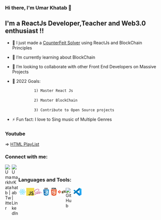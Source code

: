 ### Hi there, I'm Umar Khatab  👋 


## I'm a ReactJs Developer,Teacher and Web3.0 enthusiast !!

- 🔭 I just made a [CounterFeit Solver] using ReactJs and BlockChain Principles
- 🌱 I’m currently learning about BlockChain
- 👯 I’m looking to collaborate with other Front End Developers on Massive Projects
- 🥅 2022 Goals: 

                1) Master React Js

                2) Master BlockChain 

                3) Contribute to Open Source projects
                
- ⚡ Fun fact: I love to Sing music of Multiple Genres

### Youtube 
=> [HTML PlayList][html_yt]

### Connect with me:

[<img align="left" alt="Umarkhatab | Twitter" width="22px" color="white" src="https://img.icons8.com/color/48/000000/twitter--v2.png" />][Twitter]
[<img align="left" alt="UmarKhatab | LinkedIn" width="22px" src="https://img.icons8.com/external-justicon-flat-justicon/100/000000/external-linkedin-social-media-justicon-flat-justicon.png" />][LinkedInn]

<br />

### Languages and Tools:
[<img align="left" alt="React" width="26px" src="https://raw.githubusercontent.com/github/explore/80688e429a7d4ef2fca1e82350fe8e3517d3494d/topics/react/react.png" />][dummy]
[<img align="left" alt="JavaScript" width="26px" src="https://raw.githubusercontent.com/github/explore/80688e429a7d4ef2fca1e82350fe8e3517d3494d/topics/javascript/javascript.png"
/>][dummy]
[<img align="left" alt="Sass" width="26px" src="https://raw.githubusercontent.com/github/explore/80688e429a7d4ef2fca1e82350fe8e3517d3494d/topics/sass/sass.png" />][dummy]
[<img align="left" alt="CSS3" width="26px" src="https://raw.githubusercontent.com/github/explore/80688e429a7d4ef2fca1e82350fe8e3517d3494d/topics/css/css.png" />][dummy]
[<img align="left" alt="HTML5" width="26px" src="https://raw.githubusercontent.com/github/explore/80688e429a7d4ef2fca1e82350fe8e3517d3494d/topics/html/html.png" />][dummy]
[<img align="left" alt="Git" width="26px" src="https://raw.githubusercontent.com/github/explore/80688e429a7d4ef2fca1e82350fe8e3517d3494d/topics/git/git.png" />][dummy]
[<img align="left" alt="GitHub" width="26px" src="https://img.icons8.com/nolan/64/github.png" />][dummy]
[<img align="left" alt="Visual Studio Code" width="26px" src="https://raw.githubusercontent.com/github/explore/80688e429a7d4ef2fca1e82350fe8e3517d3494d/topics/visual-studio-code/visual-studio-code.png" />][dummy]

[CounterFeit Solver]: https://github.com/umaresso/Umar-Khatab
[LinkedInn]: https://www.linkedin.com/in/umarkhatab465
[Twitter]: https://twitter.com/umarkhatab465
[dummy]: https://github.com/umaresso
[html_yt]: https://www.youtube.com/watch?v=UqaxJG1vvMk&t
